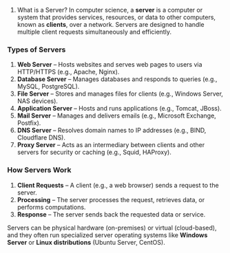 1. What is a Server?
In computer science, a **server** is a computer or system that provides services, resources, or data to other computers, known as **clients**, over a network. Servers are designed to handle multiple client requests simultaneously and efficiently.

### **Types of Servers**
1. **Web Server** – Hosts websites and serves web pages to users via HTTP/HTTPS (e.g., Apache, Nginx).
2. **Database Server** – Manages databases and responds to queries (e.g., MySQL, PostgreSQL).
3. **File Server** – Stores and manages files for clients (e.g., Windows Server, NAS devices).
4. **Application Server** – Hosts and runs applications (e.g., Tomcat, JBoss).
5. **Mail Server** – Manages and delivers emails (e.g., Microsoft Exchange, Postfix).
6. **DNS Server** – Resolves domain names to IP addresses (e.g., BIND, Cloudflare DNS).
7. **Proxy Server** – Acts as an intermediary between clients and other servers for security or caching (e.g., Squid, HAProxy).

### **How Servers Work**
1. **Client Requests** – A client (e.g., a web browser) sends a request to the server.
2. **Processing** – The server processes the request, retrieves data, or performs computations.
3. **Response** – The server sends back the requested data or service.

Servers can be physical hardware (on-premises) or virtual (cloud-based), and they often run specialized server operating systems like **Windows Server** or **Linux distributions** (Ubuntu Server, CentOS).
